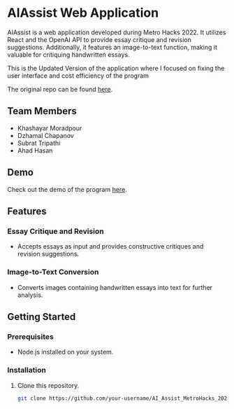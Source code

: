 # AIAssist Web Application

AIAssist is a web application developed during Metro Hacks 2022. It utilizes React and the OpenAI API to provide essay critique and revision suggestions. Additionally, it features an image-to-text function, making it valuable for critiquing handwritten essays.

This is the Updated Version of the application where I focused on fixing the user interface and cost efficiency of the program

The original repo can be found [here](https://github.com/JamV8/essay_ai_v2).

## Team Members
- Khashayar Moradpour
- Dzhamal Chapanov
- Subrat Tripathi
- Ahad Hasan

## Demo
Check out the demo of the program [here](https://ai-assist-eight.vercel.app/).

## Features

### Essay Critique and Revision
- Accepts essays as input and provides constructive critiques and revision suggestions.

### Image-to-Text Conversion
- Converts images containing handwritten essays into text for further analysis.

## Getting Started

### Prerequisites
- Node.js installed on your system.

### Installation
1. Clone this repository.
   ```bash
   git clone https://github.com/your-username/AI_Assist_MetroHacks_2022
